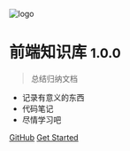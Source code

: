 <!-- _coverpage.md -->

![logo](./favicon.ico)

# 前端知识库 <small>1.0.0</small>

> 总结归纳文档

- 记录有意义的东西
- 代码笔记
- 尽情学习吧

[GitHub](https://gitee.com/saofeng521/front-knowledge-base.git/)
[Get Started](#FrontWebBase)